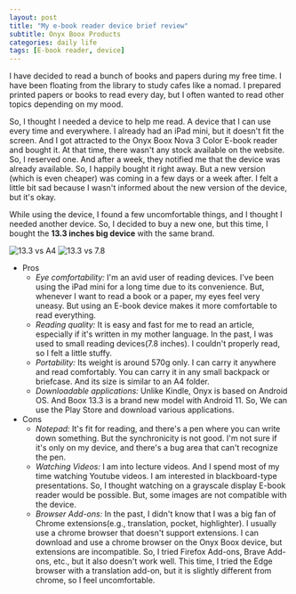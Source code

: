 ```yaml
---
layout: post
title: "My e-book reader device brief review"
subtitle: Onyx Boox Products
categories: daily life
tags: [E-book reader, device]
---
```


I have decided to read a bunch of books and papers during my free time. I have been floating from the library to study cafes like a nomad. I prepared printed papers or books to read every day, but I often wanted to read other topics depending on my mood. 

So, I thought I needed a device to help me read. A device that I can use every time and everywhere. I already had an iPad mini, but it doesn't fit the screen. And I got attracted to the Onyx Boox Nova 3 Color E-book reader and bought it. At that time, there wasn't any stock available on the website. So, I reserved one. And after a week, they notified me that the device was already available. So, I happily bought it right away. But a new version (which is even cheaper) was coming in a few days or a week after. I felt a little bit sad because I wasn't informed about the new version of the device, but it's okay. 

While using the device, I found a few uncomfortable things, and I thought I needed another device. So, I decided to buy a new one, but this time, I bought the **13.3 inches big device** with the same brand.

![13.3 vs A4](/images/221001-ebook_reader/1.png "13.3vsA4") ![13.3 vs 7.8](/images/221001-ebook_reader/2.png "13.3vs7.8")

* Pros
  * _Eye comfortability:_
I'm an avid user of reading devices. I've been using the iPad mini for a long time due to its convenience. But, whenever I want to read a book or a paper, my eyes feel very uneasy. But using an E-book device makes it more comfortable to read everything. 
  * _Reading quality:_
It is easy and fast for me to read an article, especially if it's written in my mother language. In the past, I was used to small reading devices(7.8 inches). I couldn't properly read, so I felt a little stuffy.
  * _Portability:_
Its weight is around 570g only. I can carry it anywhere and read comfortably. You can carry it in any small backpack or briefcase. And its size is similar to an A4 folder.
  * _Downloadable applications:_
Unlike Kindle, Onyx is based on Android OS. And Boox 13.3 is a brand new model with Android 11. So, We can use the Play Store and download various applications. 
* Cons
  * _Notepad:_
It's fit for reading, and there's a pen where you can write down something. But the synchronicity is not good. I'm not sure if it's only on my device, and there's a bug area that can't recognize the pen.
  * _Watching Videos:_
I am into lecture videos. And I spend most of my time watching Youtube videos. I am interested in blackboard-type presentations. So, I thought watching on a grayscale display E-book reader would be possible. But, some images are not compatible with the device.
  * _Browser Add-ons:_
In the past, I didn't know that I was a big fan of Chrome extensions(e.g., translation, pocket, highlighter). I usually use a chrome browser that doesn't support extensions. I can download and use a chrome browser on the Onyx Boox device, but extensions are incompatible. So, I tried Firefox Add-ons, Brave Add-ons, etc., but it also doesn't work well. This time, I tried the Edge browser with a translation add-on, but it is slightly different from chrome, so I feel uncomfortable.
